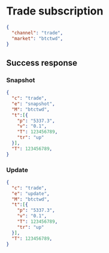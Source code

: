 # Trade subscription

```json
{
  "channel": "trade",
  "market": "btctwd",
}
```

## Success response

### Snapshot
```json
{
  "c": "trade",
  "e": "snapshot",
  "M": "btctwd",
  "t":[{
    "p": "5337.3",
    "v": "0.1",
    "T": 123456789,
    "tr": "up"
  }],
  "T": 123456789,
}
```
### Update
```json
{
  "c": "trade",
  "e": "update",
  "M": "btctwd",
  "t":[{
    "p": "5337.3",
    "v": "0.1",
    "T": 123456789,
    "tr": "up"
  }],
  "T": 123456789,
}
```